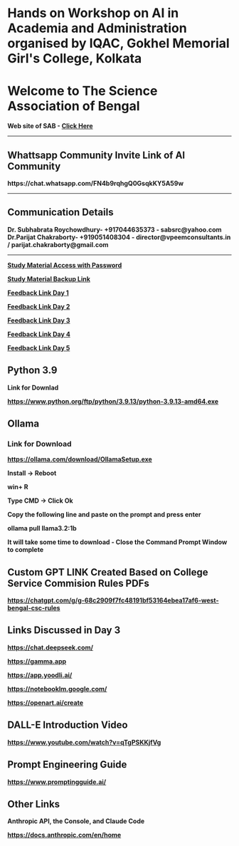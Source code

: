 <h1> Hands on Workshop on AI in Academia and Administration organised by IQAC, Gokhel Memorial Girl's College, Kolkata</h1>

<h1>Welcome to The Science Association of Bengal</h1>

<b>Web site of SAB - <a href=https://sabindia.online> Click Here </a><b>
<hr>
<h2>Whattsapp Community Invite Link of AI Community</h2>
https://chat.whatsapp.com/FN4b9rqhgQ0GsqkKY5A59w
<hr>
<h2>Communication Details</h2>
Dr. Subhabrata Roychowdhury- +917044635373 - sabsrc@yahoo.com <br>
Dr.Parijat Chakraborty- +919051408304 - director@vpeemconsultants.in / parijat.chakraborty@gmail.com 
<hr>
<a href=https://sabindia.online/studymat.html> Study Material Access with Password</a> 

<a href=https://online.fliphtml5.com/nhlgy/lbkv/>Study Material Backup Link</a>

<a href="https://docs.google.com/forms/d/e/1FAIpQLSfJj2TwbM8n22Ko9OvHxxmB0aKQs5FWbP2uAs-eu0lhLEDDzA/viewform?usp=sharing&ouid=101591491271445155520"> Feedback Link Day 1 </a>

<a href="https://docs.google.com/forms/d/e/1FAIpQLSfQkIAk2AOYcXLVkbKJVp-x6QR5WsiouHkg2MxGtsepijQrHg/viewform?usp=sharing&ouid=101591491271445155520"> Feedback Link Day 2 </a>

<a href="https://docs.google.com/forms/d/e/1FAIpQLSdhxOETlWmkS6pWGyV_Do-17cQG_XC6jvdZgbwCPO_cnxe1RQ/viewform?usp=sharing&ouid=101591491271445155520"> Feedback Link Day 3 </a>

<a href="https://docs.google.com/forms/d/e/1FAIpQLSce_te-PY7glFP0Im6wWzj1EcbxDR3hnN4twzlbAilS6prY0g/viewform?usp=sharing&ouid=101591491271445155520"> Feedback Link Day 4</a>

<a href="https://docs.google.com/forms/d/e/1FAIpQLSe4LzEx3R8poaKwMX2UZ737Uv3X20VbJaTEU6UZ46Kk6Z5eXA/viewform?usp=sharing&ouid=101591491271445155520"> Feedback Link Day 5</a>
<h2>Python 3.9</h2>

Link for Downlad

https://www.python.org/ftp/python/3.9.13/python-3.9.13-amd64.exe

<h2>Ollama</h2> 

<h3>Link for Download</h3>

https://ollama.com/download/OllamaSetup.exe

Install -> Reboot

win+ R 

Type CMD -> Click Ok

Copy the following line and paste on the prompt and press enter

ollama pull llama3.2:1b 

It will take some time to download - Close the Command Prompt Window to complete 

<h2>Custom GPT LINK Created Based on College Service Commision Rules PDFs</h2>

https://chatgpt.com/g/g-68c2909f7fc48191bf53164ebea17af6-west-bengal-csc-rules

<h2>Links Discussed in Day 3</h2>

https://chat.deepseek.com/

https://gamma.app	

https://app.yoodli.ai/

https://notebooklm.google.com/

https://openart.ai/create

<h2>DALL-E Introduction Video</h2>

https://www.youtube.com/watch?v=qTgPSKKjfVg

<h2>Prompt Engineering Guide</h2>

https://www.promptingguide.ai/

<h2>Other Links</h2>

<b>Anthropic API, the Console, and Claude Code</b>

https://docs.anthropic.com/en/home

